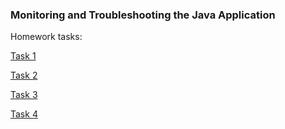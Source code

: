 ### Monitoring and Troubleshooting the Java Application

Homework tasks:

[Task 1][1]

[Task 2][2]

[Task 3][3]

[Task 4][4]

 
[1]: tasks/task1.md
[2]: tasks/task2.md
[3]: tasks/task3.md
[4]: tasks/task4.md